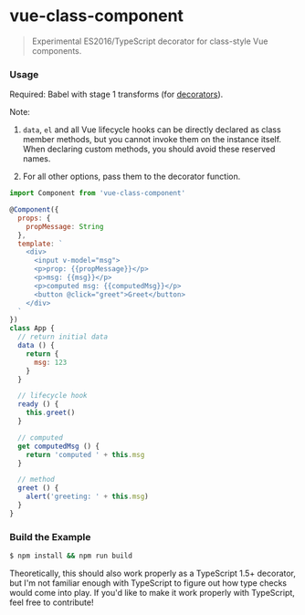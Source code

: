# vue-class-component

> Experimental ES2016/TypeScript decorator for class-style Vue components.

### Usage

Required: Babel with stage 1 transforms (for [decorators](https://github.com/wycats/javascript-decorators/blob/master/README.md)).

Note:

1. `data`, `el` and all Vue lifecycle hooks can be directly declared as class member methods, but you cannot invoke them on the instance itself. When declaring custom methods, you should avoid these reserved names.

2. For all other options, pass them to the decorator function.

``` js
import Component from 'vue-class-component'

@Component({
  props: {
    propMessage: String
  },
  template: `
    <div>
      <input v-model="msg">
      <p>prop: {{propMessage}}</p>
      <p>msg: {{msg}}</p>
      <p>computed msg: {{computedMsg}}</p>
      <button @click="greet">Greet</button>
    </div>
  `
})
class App {
  // return initial data
  data () {
    return {
      msg: 123
    }
  }

  // lifecycle hook
  ready () {
    this.greet()
  }

  // computed
  get computedMsg () {
    return 'computed ' + this.msg
  }

  // method
  greet () {
    alert('greeting: ' + this.msg)
  }
}
```

### Build the Example

``` bash
$ npm install && npm run build
```

Theoretically, this should also work properly as a TypeScript 1.5+ decorator, but I'm not familiar enough with TypeScript to figure out how type checks would come into play. If you'd like to make it work properly with TypeScript, feel free to contribute!
